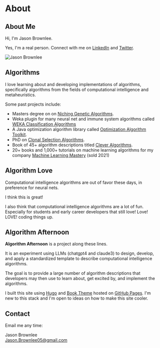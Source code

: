 # About

## About Me

Hi, I'm Jason Brownlee.

Yes, I'm a real person. Connect with me on [LinkedIn](https://www.linkedin.com/in/jasonbrownlee) and [Twitter](https://twitter.com/jason2brownlee).

![Jason Brownlee](/jasonbrownlee.jpg)

## Algorithms

I love learning about and developing implementations of algorithms, specifically algorithms from the fields of computational intelligence and metaheuristics.

Some past projects include:

* Masters degree on on [Niching Genetic Algorithms](https://github.com/Jason2Brownlee/PhDResearch?tab=readme-ov-file#2004).
* Weka plugin for many neural net and immune system algorithms called [WEKA Classification Algorithms](https://github.com/Jason2Brownlee/PhDResearch?tab=readme-ov-file#2005)
* A Java optimization algorithm library called [Optimization Algorithm Toolkit](https://github.com/Jason2Brownlee/OAT).
* PhD on [Clonal Selection Algorithms](https://github.com/Jason2Brownlee/PhDResearch?tab=readme-ov-file#2008).
* Book of 45+ algorithm descriptions titled [Clever Algorithms](https://github.com/clever-algorithms/CleverAlgorithms).
* 20+ books and 1,000+ tutorials on machine learning algorithms for my company [Machine Learning Mastery](https://MachineLearningMastery.com) (sold 2021)

## Algorithm Love
Computational intelligence algorithms are out of favor these days, in preference for neural nets.

I think this is great!

I also think that computational intelligence algorithms are a lot of fun. Especially for students and early career developers that still love! Love! LOVE! coding things up.

## Algorithm Afternoon

**Algorithm Afternoon** is a project along these lines.

It is an experiment using LLMs (chatgpt4 and claude3) to design, develop, and apply a standardized template to describe computational intelligence algorithms.

The goal is to provide a large number of algorithm descriptions that developers may then use to learn about, get excited by, and implement the algorithms.

I built this site using [Hugo](https://gohugo.io/) and [Book Theme](https://themes.gohugo.io/themes/hugo-book/) hosted on [GitHub Pages](https://pages.github.com/). I'm new to this stack and I'm open to ideas on how to make this site cooler.

## Contact

Email me any time:

Jason Brownlee\
Jason.Brownlee05@gmail.com